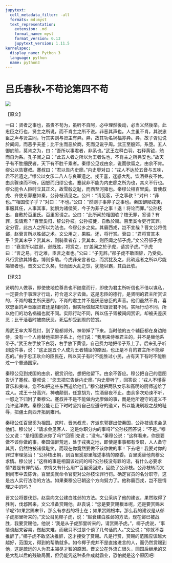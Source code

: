 ```yaml
---
jupytext:
  cell_metadata_filter: -all
  formats: md:myst
  text_representation:
    extension: .md
    format_name: myst
    format_version: 0.13
    jupytext_version: 1.11.5
kernelspec:
  display_name: Python 3
  language: python
  name: python3
---
```

# 吕氏春秋&#8226;不苟论第四不苟

![](image/cover.jpg)

【原文】

一曰：贤者之事也，虽贵不苟为，虽听不自阿，必中理然後动，必当义然後举。此忠臣之行也，贤主之所说，而不肖主之所不说。非恶其声也。人主虽不肖，其说忠臣之声与贤主同，行其实则与贤主有异。异，故其功名祸福亦异。异，故子胥见说於阖闾，而恶乎夫差；比干生而恶於商，死而见说乎周。武王至殷郊，系堕。五人御於前，莫肯之为，曰：“吾所以事君者，非系也。”武王左释白羽，右释黄钺，勉而自为系。孔子闻之曰：“此五人者之所以为王者佐也，不肖主之所弗安也。”故天子有不胜细民者，天下有不胜千乘者。秦缪公见戎由余，说而欲留之，由余不肯。缪公以告蹇叔。蹇叔曰：“君以告内史廖。”内史廖对曰：“戎人不达於五音与五味，君不若遗之。”缪公以女乐二八人与良宰遗之。戎王喜，迷惑大乱，饮酒昼夜不休。由余骤谏而不听，因怒而归缪公也。蹇叔非不能为内史廖之所为也，其义不行也。缪公能令人臣时立其正义，故雪殽之耻，而西至河雍也。秦缪公相百里奚。晋使叔虎、齐使东郭蹇如秦，公孙枝请见之。公曰：“请见客，子之事欤？”对曰：“非也。”“相国使子乎？”对曰：“不也。”公曰：“然则子事非子之事也。秦国僻陋戎夷，事服其任，人事其事，犹惧为诸侯笑，今子为非子之事！退！将论而罪。”公孙枝出，自敷於百里氏。百里奚请之。公曰：“此所闻於相国欤？枝无罪，奚请？有罪，奚请焉？”百里奚归，辞公孙枝。公孙枝徙，自敷於街。百里奚令吏行其罪。定分官，此古人之所以为法也。今缪公乡之矣。其霸西戎，岂不宜哉？晋文公将伐邺，赵衰言所以胜邺之术。文公用之，果胜。还，将行赏。衰曰：“君将赏其本乎？赏其末乎？赏其末，则骑乘者存；赏其本，则臣闻之郤子虎。”文公召郤子虎曰：“衰言所以胜邺，邺既胜，将赏之，曰‘盖闻之於子虎，请赏子虎。’”子虎曰：“言之易，行之难，臣言之者也。”公曰：“子无辞。”郤子虎不敢固辞，乃受矣。凡行赏欲其博也，博则多助。今虎非亲言者也，而赏犹及之，此疏远者之所以尽能竭智者也。晋文公亡久矣，归而因大乱之馀，犹能以霸，其由此欤。

【译文】

贤明的人做事，即使使地位尊贵也不随意而行，即使为君主所听信也不借以谋私，一定要合于事理才行动，符合道义才去做。这是忠臣的德行，是贤明的君主所赏识的，不肖的君主所厌恶的。不肖的君主并不是厌恶忠臣的声音。他们虽然不肖，喜欢忠臣的声音跟贤君还是相同的，但实际做起来却跟贤君不同。实际行动不同，所以他们的功名祸福也就不同。实际行动不同，所以伍子胥被闽闾赏识，却被夫差厌恶；比干活着时被商厌恶，死后却受到周的赞赏。

周武王率大军伐纣，到了殷都郊外，袜带掉了下来。当时他的五个辅臣都在身边陪侍，没有一个人肯替他把带子系上，他们说：“我用来侍奉君主的，并不是替他系带子。”武王左手放下白羽，右手放下黄锇，自己费力地把带子系上了。后来孔子听到这件事，说：“这正是五个人成为王者辅臣的原因，也正是不肖的君主所不能容忍的。”由于忠正耿介的臣民在，所以天子有时不能胜过小民，占有天下有时不能胜过一个普通国家。

秦穆公见到戎国的由余，很赏识他，想把他留下。由余不答应。穆公把自己的意图告诉了蹇叔。蹇叔说：“您去把它告诉内史廖。”内史廖听了，回答说：“戎人不懂得音乐和美味，您不如把这些东西送给他们。”穆公就把两队女乐和高明的厨师送给了戎人。戎王十分高兴，神魂颠倒，任意胡为，饮酒昼夜不止。由余多次劝谏不听，一怒之下归附了秦穆公。蹇叔并不是不能做内史廖做的事，而是他所遵守的道义不允许这洋做。秦穆公能让臣下时时坚持自己应遵守的道义，所以能洗刷殽之战的耻辱，把疆土向西开拓到雍州。

秦穆公任百里奚为相国。这时，晋派叔虎，齐派东郭蹇出使秦国，公孙枝请求会见他们。穆公说：“请求会见客人．这是你职分内的事吗?”公孙枝回答说：“不是。”穆公叉说：“是相国委派你了吗?”回答|兑说；“没有。”秦穆公说：“这样看来，你是要做不该你做的事。秦国偏僻荒远，处于戎夷之地，即使是事事都有专职，人人备守其责，仍然怕被诸侯耻笑，而现在你竟然要做不该你做的事！下去吧！我要对你的罪过审理惩治！”公孙枝出朝，到百里奚那里陈述事情的原委。百里奚替他向穆公求情。穆公说；“这样的事是相国该过问的吗?公孙枝没有罪的话，有什么必要求情?要是有罪的话，求情又有什么用?”百里奚回来，回绝了公孙枝。公孙枝转而又到闹市中去陈诉。百里奚就命令官吏对公孙枝论罪行罚。确定官员的名分职守，这是古人实行法治的方法。如果秦穆公已朝这个方向努力了。他称霸西戎，岂不是情理之中的吗？

晋文公将要伐邶，赵袁向文公建白胜邺的方法。文公采纳了他的建议，果然取得了胜利，伐邶回来，文公准备赏赐他。赵袁说：“您是要赏赐根本呢，还是要赏赐末节呢?如果赏赐末节，那么有参战的将士在；如果赏赐根本，那么我的建议是从郁子虎那里听来的。”文公召见椰子虎，说：“赵衰建白胜邺的方法，现在邺已被战胜，我要赏赐他，他说：‘我是从子虎那里听来的，请赏赐予虎。”，椰子虎说，“事情谈起来容易，做起来难，而我只不过是个谈了几句话的人。”文公说；“你就不耍推辞了。”椰子虎不敢坚决推辞，这才接受了赏赐。凡是行赏，赏赐的范围应该越大越好，范围太，得到的帮助就多。如今椰子虎并不是直接进言的人，而仍然赏赐到他，这是疏远的人为君主竭尽才智的原因。晋文公在外流亡很久，回国后继承的又是大乱以后的残破局面，但仍能凭这种条件成就霸业，恐怕就是这个原因吧!



